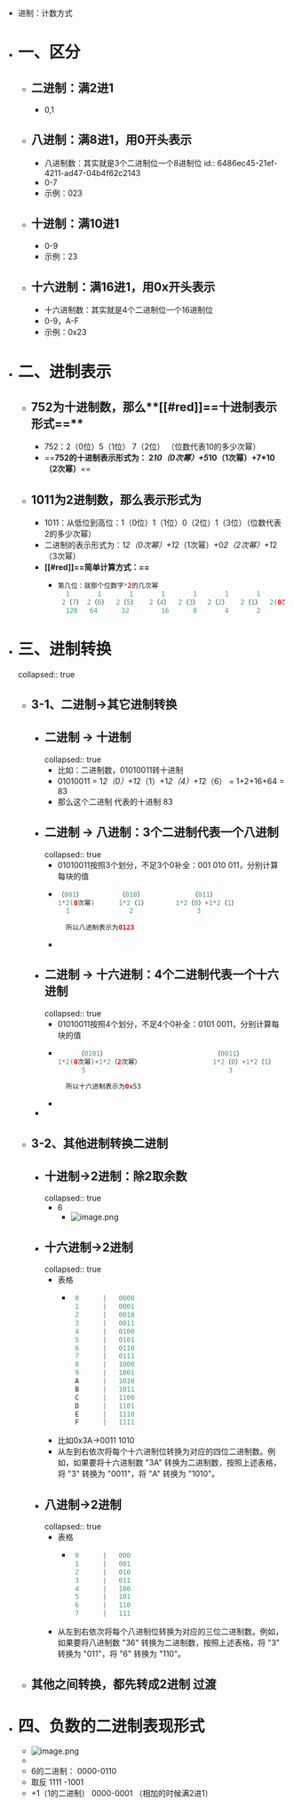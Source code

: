 - 进制：计数方式
- # 一、区分
	- ## 二进制：满2进1
		- 0,1
	- ## 八进制：满8进1，用0开头表示
		- 八进制数：其实就是3个二进制位一个8进制位
		  id:: 6486ec45-21ef-4211-ad47-04b4f62c2143
		- 0-7
		- 示例：023
	- ## 十进制：满10进1
		- 0-9
		- 示例：23
	- ## 十六进制：满16进1，用0x开头表示
		- 十六进制数：其实就是4个二进制位一个16进制位
		- 0-9，A-F
		- 示例：0x23
- # 二、进制表示
	- ## 752为十进制数，那么**[[#red]]==十进制表示形式==**
		- 752：2（0位）5（1位） 7（2位） （位数代表10的多少次幂）
		- ==**752的十进制表示形式为： 2*10（0次幂）+5*10（1次幂）+7*10（2次幂）**==
	- ## 1011为2进制数，那么表示形式为
		- 1011：从低位到高位：1（0位）1（1位）0（2位）1（3位）（位数代表2的多少次幂）
		- 二进制的表示形式为：1*2（0次幂）+1*2（1次幂）+0*2（2次幂）+1*2（3次幂）
		- **[[#red]]==简单计算方式：==**
			- ```java
			  第几位：就那个位数字*2的几次幂
			    1		1		1		1		1		1		1		1
			   2（7） 2（6）  2（5）   2（4）  2（3）  2（2）	2（1）  2(0次幂) 
			    128   64      32		16		8		4		2		1
			  ```
- # 三、进制转换
  collapsed:: true
	- ## 3-1、二进制->其它进制转换
		- ## 二进制 -> 十进制
		  collapsed:: true
			- 比如：二进制数，01010011转十进制
			- 01010011 = 1*2（0）+1*2（1）+1*2（4）+1*2（6） = 1+2+16+64 = 83
			- 那么这个二进制 代表的十进制 83
		- ## 二进制 -> 八进制：3个二进制代表一个八进制
		  collapsed:: true
			- 01010011按照3个划分，不足3个0补全：001   010   011，分别计算每块的值
			- ```java
			  （001）         （010）            （011）
			  1*2(0次幂)      1*2（1）       1*2（0）+1*2（1）
			  	1				2                3
			    
			    所以八进制表示为0123
			  ```
			-
		- ## 二进制 -> 十六进制：4个二进制代表一个十六进制
		  collapsed:: true
			- 01010011按照4个划分，不足4个0补全：0101   0011，分别计算每块的值
			- ```java
			       （0101）         			        （0011）            
			  1*2(0次幂)+1*2（2次幂）     			 1*2（0）+1*2（1）      
			  	    5						             3              
			    
			    所以十六进制表示为0x53
			  ```
			-
		-
	- ## 3-2、其他进制转换二进制
		- ## 十进制->2进制：除2取余数
		  collapsed:: true
			- 6
				- ![image.png](../assets/image_1686565947568_0.png)
		- ## 十六进制->2进制
		  collapsed:: true
			- 表格
				- ```java
				   0      |   0000
				   1      |   0001
				   2      |   0010
				   3      |   0011
				   4      |   0100
				   5      |   0101
				   6      |   0110
				   7      |   0111
				   8      |   1000
				   9      |   1001
				   A      |   1010
				   B      |   1011
				   C      |   1100
				   D      |   1101
				   E      |   1110
				   F      |   1111
				  ```
			- 比如0x3A->0011 1010
			- 从左到右依次将每个十六进制位转换为对应的四位二进制数。例如，如果要将十六进制数 "3A" 转换为二进制数，按照上述表格，将 "3" 转换为 "0011"，将 "A" 转换为 "1010"。
		- ## 八进制->2进制
		  collapsed:: true
			- 表格
				- ```java
				   0      |   000
				   1      |   001
				   2      |   010
				   3      |   011
				   4      |   100
				   5      |   101
				   6      |   110
				   7      |   111
				  ```
			- 从左到右依次将每个八进制位转换为对应的三位二进制数。例如，如果要将八进制数 "36" 转换为二进制数，按照上述表格，将 "3" 转换为 "011"，将 "6" 转换为 "110"。
	- ## 其他之间转换，都先转成2进制 过渡
- # 四、负数的二进制表现形式
	- ![image.png](../assets/image_1686566839819_0.png)
	-
	- 6的二进制：        0000-0110
	- 取反                     1111  -1001
	- +1（1的二进制）  0000-0001      （相加的时候满2进1）